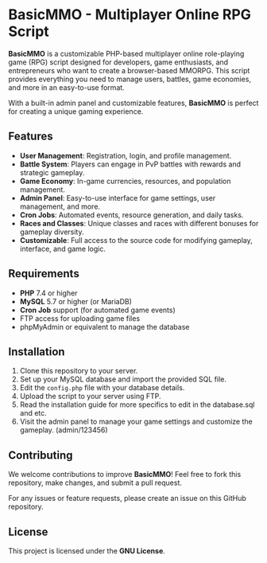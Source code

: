 # BasicMMO - Multiplayer Online RPG Script

**BasicMMO** is a customizable PHP-based multiplayer online role-playing game (RPG) script designed for developers, game enthusiasts, and entrepreneurs who want to create a browser-based MMORPG. This script provides everything you need to manage users, battles, game economies, and more in an easy-to-use format.

With a built-in admin panel and customizable features, **BasicMMO** is perfect for creating a unique gaming experience.

## Features
- **User Management**: Registration, login, and profile management.
- **Battle System**: Players can engage in PvP battles with rewards and strategic gameplay.
- **Game Economy**: In-game currencies, resources, and population management.
- **Admin Panel**: Easy-to-use interface for game settings, user management, and more.
- **Cron Jobs**: Automated events, resource generation, and daily tasks.
- **Races and Classes**: Unique classes and races with different bonuses for gameplay diversity.
- **Customizable**: Full access to the source code for modifying gameplay, interface, and game logic.

## Requirements
- **PHP** 7.4 or higher
- **MySQL** 5.7 or higher (or MariaDB)
- **Cron Job** support (for automated game events)
- FTP access for uploading game files
- phpMyAdmin or equivalent to manage the database

## Installation
1. Clone this repository to your server.
2. Set up your MySQL database and import the provided SQL file.
3. Edit the `config.php` file with your database details.
4. Upload the script to your server using FTP.
5. Read the installation guide for more specifics to edit in the database.sql and etc.
6. Visit the admin panel to manage your game settings and customize the gameplay. (admin/123456)

## Contributing
We welcome contributions to improve **BasicMMO**! Feel free to fork this repository, make changes, and submit a pull request.

For any issues or feature requests, please create an issue on this GitHub repository.

## License
This project is licensed under the **GNU License**.
